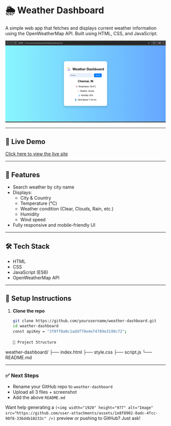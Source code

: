 # 🌦️ Weather Dashboard

A simple web app that fetches and displays current weather information using the OpenWeatherMap API. Built using HTML, CSS, and JavaScript.

![screenshot](https://github.com/sanjayk444/Weather-Dashboard-/blob/fe310d9aff8c00418543b78154766603cfd3d49e/Screenshot%202025-07-17%20130843.png)

---

## 🔗 Live Demo

[Click here to view the live site](http://file:///C:/Users/tnsan/Desktop/weather%20dashboard/index.html)

---

## 🚀 Features

- Search weather by city name
- Displays:
  - City & Country
  - Temperature (°C)
  - Weather condition (Clear, Clouds, Rain, etc.)
  - Humidity
  - Wind speed
- Fully responsive and mobile-friendly UI

---

## 🛠️ Tech Stack

- HTML
- CSS
- JavaScript (ES6)
- OpenWeatherMap API

---

## 🔧 Setup Instructions

1. **Clone the repo**
   ```bash
   git clone https://github.com/yourusername/weather-dashboard.git
   cd weather-dashboard
   const apiKey = "3f0ff8a0c1addf79e4e74789e3199c72";
   
   📁 Project Structure
weather-dashboard/
├── index.html
├── style.css
├── script.js
└── README.md

---

### ✅ Next Steps

- Rename your GitHub repo to `weather-dashboard`
- Upload all 3 files + screenshot
- Add the above `README.md`

Want help generating a `(<img width="1920" height="977" alt="Image" src="https://github.com/user-attachments/assets/1e8f8902-8adc-4fcc-90f8-336d4b10233c" />)` preview or pushing to GitHub? Just ask!


